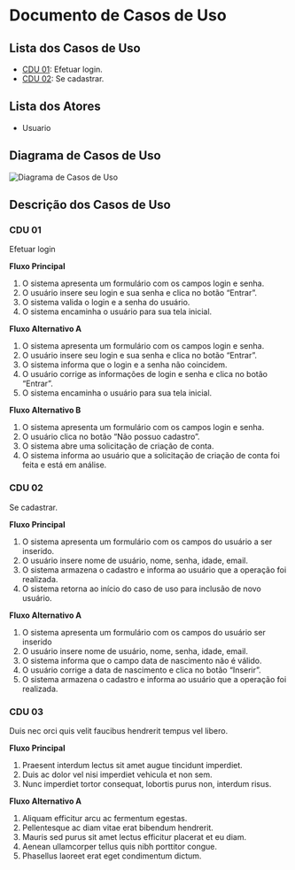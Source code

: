 # Documento de Casos de Uso

## Lista dos Casos de Uso

 - [CDU 01](#CDU-01): Efetuar login.
 - [CDU 02](#CDU-02): Se cadastrar.

## Lista dos Atores

 - Usuario

## Diagrama de Casos de Uso

![Diagrama de Casos de Uso](diagrama-de-banco-de-dados.jpg)

## Descrição dos Casos de Uso

### CDU 01

Efetuar login

**Fluxo Principal**

1. O sistema apresenta um formulário com os campos login e senha.
2. O usuário insere seu login e sua senha e clica no botão “Entrar”.
3. O sistema valida o login e a senha do usuário.
4. O sistema encaminha o usuário para sua tela inicial.

**Fluxo Alternativo A**

1. O sistema apresenta um formulário com os campos login e senha.
2. O usuário insere seu login e sua senha e clica no botão “Entrar”.
3. O sistema informa que o login e a senha não coincidem.
4. O usuário corrige as informações de login e senha e clica no botão “Entrar”.
5. O sistema encaminha o usuário para sua tela inicial.


**Fluxo Alternativo B**

1. O sistema apresenta um formulário com os campos login e senha.
2. O usuário clica no botão “Não possuo cadastro”.
3. O sistema abre uma solicitação de criação de conta.
4. O sistema informa ao usuário que a solicitação de criação de conta foi feita e
está em análise.


### CDU 02

Se cadastrar.

**Fluxo Principal**

1. O sistema apresenta um formulário com os campos do usuário a ser inserido.
2. O usuário insere nome de usuário, nome, senha, idade, email.
3. O sistema armazena o cadastro e informa ao usuário que a operação foi realizada.
4. O sistema retorna ao início do caso de uso para inclusão de novo usuário. 

**Fluxo Alternativo A**

1. O sistema apresenta um formulário com os campos do usuário ser inserido
2. O usuário insere nome de usuário, nome, senha, idade, email.
3. O sistema informa que o campo data de nascimento não é válido.
4. O usuário corrige a data de nascimento e clica no botão “Inserir”. 
5. O sistema armazena o cadastro e informa ao usuário que a operação foi realizada.

### CDU 03

Duis nec orci quis velit faucibus hendrerit tempus vel libero.

**Fluxo Principal**

1. Praesent interdum lectus sit amet augue tincidunt imperdiet.
2. Duis ac dolor vel nisi imperdiet vehicula et non sem.
3. Nunc imperdiet tortor consequat, lobortis purus non, interdum risus.

**Fluxo Alternativo A**

1. Aliquam efficitur arcu ac fermentum egestas.
2. Pellentesque ac diam vitae erat bibendum hendrerit.
3. Mauris sed purus sit amet lectus efficitur placerat et eu diam.
4. Aenean ullamcorper tellus quis nibh porttitor congue.
5. Phasellus laoreet erat eget condimentum dictum.
